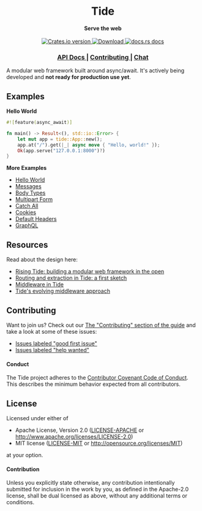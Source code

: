 <h1 align="center">Tide</h1>
<div align="center">
 <strong>
   Serve the web
 </strong>
</div>

<br />

<div align="center">
  <!-- Crates version -->
  <a href="https://crates.io/crates/tide">
    <img src="https://img.shields.io/crates/v/tide.svg?style=flat-square"
    alt="Crates.io version" />
  </a>
  <!-- Downloads -->
  <a href="https://crates.io/crates/tide">
    <img src="https://img.shields.io/crates/d/tide.svg?style=flat-square"
      alt="Download" />
  </a>
  <!-- docs.rs docs -->
  <a href="https://docs.rs/tide">
    <img src="https://img.shields.io/badge/docs-latest-blue.svg?style=flat-square"
      alt="docs.rs docs" />
  </a>
</div>

<div align="center">
  <h3>
    <a href="https://docs.rs/tide">
      API Docs
    </a>
    <span> | </span>
    <a href="https://github.com/http-rs/tide/blob/master/.github/CONTRIBUTING.md">
      Contributing
    </a>
    <span> | </span>
    <a href="https://discordapp.com/channels/442252698964721669/474974025454452766">
      Chat
    </a>
  </h3>
</div>

A modular web framework built around async/await. It's actively being developed
and **not ready for production use yet**.

## Examples

**Hello World**

```rust
#![feature(async_await)]

fn main() -> Result<(), std::io::Error> {
    let mut app = tide::App::new();
    app.at("/").get(|_| async move { "Hello, world!" });
    Ok(app.serve("127.0.0.1:8000")?)
}
```

**More Examples**

- [Hello World](https://github.com/http-rs/tide/tree/master/examples/hello.rs)
- [Messages](https://github.com/http-rs/tide/blob/master/examples/messages.rs)
- [Body Types](https://github.com/http-rs/tide/blob/master/examples/body_types.rs)
- [Multipart Form](https://github.com/http-rs/tide/tree/master/examples/multipart-form/main.rs)
- [Catch All](https://github.com/http-rs/tide/tree/master/examples/catch_all.rs)
- [Cookies](https://github.com/http-rs/tide/tree/master/examples/cookies.rs)
- [Default Headers](https://github.com/http-rs/tide/tree/master/examples/default_headers.rs)
- [GraphQL](https://github.com/http-rs/tide/tree/master/examples/graphql.rs)

## Resources

Read about the design here:

- [Rising Tide: building a modular web framework in the open](https://http-rs.github.io/team/2018/09/11/tide.html)
- [Routing and extraction in Tide: a first sketch](https://http-rs.github.io/team/2018/10/16/tide-routing.html)
- [Middleware in Tide](https://http-rs.github.io/team/2018/11/07/tide-middleware.html)
- [Tide's evolving middleware approach](https://http-rs.github.io/team/2018/11/27/tide-middleware-evolution.html)

## Contributing

Want to join us? Check out our [The "Contributing" section of the
guide][contributing] and take a look at some of these issues:

- [Issues labeled "good first issue"][good-first-issue]
- [Issues labeled "help wanted"][help-wanted]

#### Conduct

The Tide project adheres to the [Contributor Covenant Code of
Conduct](https://github.com/http-rs/tide/blob/master/.github/CODE_OF_CONDUCT.md). This
describes the minimum behavior expected from all contributors.

## License

Licensed under either of

- Apache License, Version 2.0 ([LICENSE-APACHE](LICENSE-APACHE) or http://www.apache.org/licenses/LICENSE-2.0)
- MIT license ([LICENSE-MIT](LICENSE-MIT) or http://opensource.org/licenses/MIT)

at your option.

#### Contribution

Unless you explicitly state otherwise, any contribution intentionally submitted
for inclusion in the work by you, as defined in the Apache-2.0 license, shall be
dual licensed as above, without any additional terms or conditions.

[releases]: https://github.com/http-rs/tide/releases
[contributing]: https://github.com/http-rs/tide/blob/master/.github/CONTRIBUTING.md
[good-first-issue]: https://github.com/http-rs/tide/labels/good%20first%20issue
[help-wanted]: https://github.com/http-rs/tide/labels/help%20wanted
